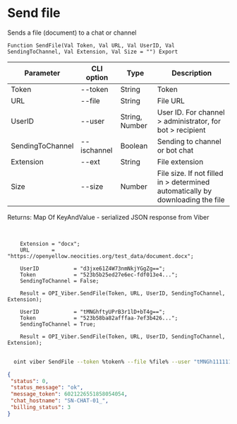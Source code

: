 ﻿---
sidebar_position: 3
---

# Send file
 Sends a file (document) to a chat or channel



`Function SendFile(Val Token, Val URL, Val UserID, Val SendingToChannel, Val Extension, Val Size = "") Export`

  | Parameter | CLI option | Type | Description |
  |-|-|-|-|
  | Token | --token | String | Token |
  | URL | --file | String | File URL |
  | UserID | --user | String, Number | User ID. For channel > administrator, for bot > recipient |
  | SendingToChannel | --ischannel | Boolean | Sending to channel or bot chat |
  | Extension | --ext | String | File extension |
  | Size | --size | Number | File size. If not filled in > determined automatically by downloading the file |

  
  Returns:  Map Of KeyAndValue - serialized JSON response from Viber

<br/>




```bsl title="Code example"
    Extension = "docx";
    URL       = "https://openyellow.neocities.org/test_data/document.docx";

    UserID           = "d3jxe61Z4W73nmNkjYGgZg==";
    Token            = "523b5b25ed27e6ec-fdf013e4...";
    SendingToChannel = False;

    Result = OPI_Viber.SendFile(Token, URL, UserID, SendingToChannel, Extension);

    UserID           = "tMNGhftyUPrB3r1lD+bT4g==";
    Token            = "523b58ba82afffaa-7ef3b426...";
    SendingToChannel = True;

    Result = OPI_Viber.SendFile(Token, URL, UserID, SendingToChannel, Extension);
```



```sh title="CLI command example"
    
  oint viber SendFile --token %token% --file %file% --user "tMNGh111111111D+bT4g" --ischannel %ischannel% --ext %ext% --size %size%

```

```json title="Result"
{
 "status": 0,
 "status_message": "ok",
 "message_token": 6021226551858054054,
 "chat_hostname": "SN-CHAT-01_",
 "billing_status": 3
}
```
